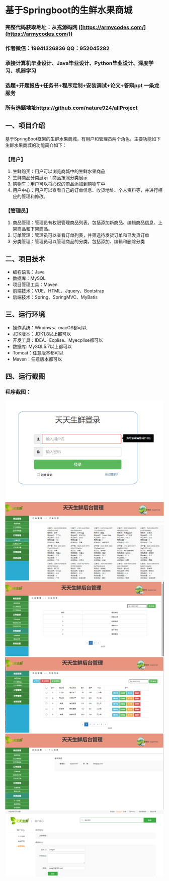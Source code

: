 基于Springboot的生鲜水果商城
=
### 完整代码获取地址：从戎源码网 ([https://armycodes.com/](https://armycodes.com/))
### 作者微信：19941326836  QQ：952045282 
### 承接计算机毕业设计、Java毕业设计、Python毕业设计、深度学习、机器学习
### 选题+开题报告+任务书+程序定制+安装调试+论文+答辩ppt 一条龙服务
### 所有选题地址https://github.com/nature924/allProject

一、项目介绍
---
基于SpringBoot框架的生鲜水果商城，有用户和管理员两个角色，主要功能如下
生鲜水果商城的功能简介如下：

### 【用户】
1. 生鲜购买：用户可以浏览商城中的生鲜水果商品
2. 生鲜商品分类展示：商品按照分类展示
3. 购物车：用户可以将心仪的商品添加到购物车中
4. 用户中心：用户可以查看自己的订单信息、收货地址、个人资料等，并进行相应的管理和修改。

### 【管理员】
1. 商品管理：管理员有权限管理商品列表，包括添加新商品、编辑商品信息、上架商品和下架商品。
2. 订单管理：管理员可以查看订单列表，并筛选待发货订单和已发货订单
3. 分类管理：管理员可以管理商品的分类，包括添加、编辑和删除分类







二、项目技术
---
- 编程语言：Java
- 数据库：MySQL
- 项目管理工具：Maven
- 前端技术：VUE、HTML、Jquery、Bootstrap
- 后端技术：Spring、SpringMVC、MyBatis

三、运行环境
---
- 操作系统：Windows、macOS都可以
- JDK版本：JDK1.8以上都可以
- 开发工具：IDEA、Ecplise、Myecplise都可以
- 数据库: MySQL5.7以上都可以
- Tomcat：任意版本都可以
- Maven：任意版本都可以

四、运行截图
---

### 程序截图：
![image/1.png](image/1.png)
![image/1.png](image/2.png)
![image/1.png](image/3.png)
![image/1.png](image/4.png)
![image/1.png](image/5.png)
![image/1.png](image/6.png)



